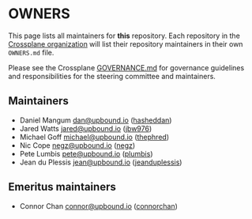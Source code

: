 # OWNERS

This page lists all maintainers for **this** repository. Each repository in the [Crossplane
organization](https://github.com/crossplane/) will list their repository maintainers in their own
`OWNERS.md` file.

Please see the Crossplane
[GOVERNANCE.md](https://github.com/crossplane/crossplane/blob/master/GOVERNANCE.md) for governance
guidelines and responsibilities for the steering committee and maintainers.

## Maintainers

* Daniel Mangum <dan@upbound.io> ([hasheddan](https://github.com/hasheddan))
* Jared Watts <jared@upbound.io> ([jbw976](https://github.com/jbw976))
* Michael Goff <michael@upbound.io> ([thephred](https://github.com/thephred))
* Nic Cope <negz@upbound.io> ([negz](https://github.com/negz))
* Pete Lumbis <pete@upbound.io> ([plumbis](https://github.com/plumbis))
* Jean du Plessis <jean@upbound.io> ([jeanduplessis](https://github.com/jeanduplessis))

## Emeritus maintainers

* Connor Chan <connor@upbound.io> ([connorchan](https://github.com/connorchan))
